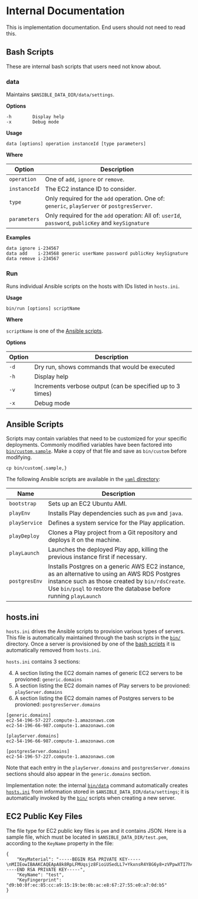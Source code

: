 # Internal Documentation
This is implementation documentation.
End users should not need to read this.

## Bash Scripts
These are internal bash scripts that users need not know about.

### data
Maintains `$ANSIBLE_DATA_DIR/data/settings`.

**Options**

    -h        Display help
    -x        Debug mode

**Usage**

    data [options] operation instanceId [type parameters]

**Where**

| Option        | Description                         |
| ------------- | ----------------------------------- |
| `operation`   | One of `add`, `ignore` or `remove`. |
| `instanceId`  | The EC2 instance ID to consider.    |
| `type`        | Only required for the `add` operation. One of: `generic`, `playServer` or `postgresServer`. |
| `parameters`  | Only required for the `add` operation: All of: `userId`, `password`, `publicKey` and `keySignature` |

**Examples**

    data ignore i-234567
    data add    i-234568 generic userName password publicKey keySignature
    data remove i-234567

### Run
Runs individual Ansible scripts on the hosts with IDs listed in `hosts.ini`.

**Usage**

    bin/run [options] scriptName

**Where**

`scriptName` is one of the [Ansible scripts](README.md#ansible-scripts).

**Options**

| Option       | Description                                                     |
| ------------ | --------------------------------------------------------------- |
| `-d`         | Dry run, shows commands that would be executed                  |
| `-h`         | Display help                                                    |
| `-v`         | Increments verbose output (can be specified up to 3 times)      |
| `-x`         | Debug mode                                                      |

## Ansible Scripts
Scripts may contain variables that need to be customized for your specific deployments.
Commonly modified variables have been factored into [`bin/custom.sample`](bin/custom.sample).
Make a copy of that file and save as `bin/custom` before modifying.

    cp bin/custom{.sample,}

The following Ansible scripts are available in the [`yaml` directory](yaml):

| Name          | Description                                                                                                             |
| ------------- | ----------------------------------------------------------------------------------------------------------------------- |
| `bootstrap`   | Sets up an EC2 Ubuntu AMI.                                                                                              |
| `playEnv`     | Installs Play dependencies such as `pvm` and `java`.                                                                    |
| `playService` | Defines a system service for the Play application.                                                                      |
| `playDeploy`  | Clones a Play project from a Git repository and deploys it on the machine.                                              |
| `playLaunch`  | Launches the deployed Play app, killing the previous instance first if necessary.                                       |
| `postgresEnv` | Installs Postgres on a generic AWS EC2 instance, as an alternative to using an AWS RDS Postgres instance such as those created by `bin/rdsCreate`. Use `bin/psql` to restore the database before running `playLaunch` |

## hosts.ini
`hosts.ini` drives the Ansible scripts to provision various types of servers.
This file is automatically maintained through the bash scripts in the [`bin/`](bin) directory.
Once a server is provisioned by one of the [bash scripts](README.md#bash-scripts) it is automatically removed from `hosts.ini`.

`hosts.ini` contains 3 sections:

4. A section listing the EC2 domain names of generic EC2 servers to be provioned: `generic.domains`
5. A section listing the EC2 domain names of Play servers to be provioned: `playServer.domains`
6. A section listing the EC2 domain names of Postgres servers to be provioned: `postgresServer.domains`


````
[generic.domains]
ec2-54-196-57-227.compute-1.amazonaws.com
ec2-54-196-66-987.compute-1.amazonaws.com

[playServer.domains]
ec2-54-196-66-987.compute-1.amazonaws.com

[postgresServer.domains]
ec2-54-196-57-227.compute-1.amazonaws.com
````

Note that each entry in the `playServer.domains` and `postgresServer.domains` sections should also appear in the `generic.domains` section.

Implementation note: the internal [`bin/data`](#data) command automatically creates [`hosts.ini`](#hostsini) from information stored in `$ANSIBLE_DATA_DIR/data/settings`; 
it is automatically invoked by the [`bin/`](bin) scripts when creating a new server.

## EC2 Public Key Files
The file type for EC2 public key files is `pem` and it contains JSON. 
Here is a sample file, which must be located in `$ANSIBLE_DATA_DIR/test.pem`, according to the `KeyName` property in the file:


````
{
    "KeyMaterial": "-----BEGIN RSA PRIVATE KEY-----\nMIIEowIBAAKCAQEApA8k8RpLFMUqsjz8FioiUSedLL7+YkxnsR4Y8G6y8+zVPpwXTI7h4dkeTxVA\nUe+zKEu4y5yQytt9qRg9a4OWksqEgF0/PK2WcMxJyXMJcCP96ZD86rHv/lQrjxUsPh6LnhQYvRoO\nwBnW+QaevjBNPcXbyC8NBWmxUM8Yuuy8eW9V+82OqB6T81UhnZTbBdYxskUHjXNnGs91JBJWfMcz\nlujcrP39GDydO19kSS/Y+yS3FgvQocf31V20OmON71Egk+1+goVmdAWlpt39TmCoQ5vLn1R0Y+CP\nb8CJRir1VT7S1ksbKvLqiF2dbWuxVxpxiMiyfcgxt6NoXBdZARzVCwIDAQABAoIBAEPeoAG+RuFI\nz+j8oazpsVixcqxYNxSjVyJGuTp+ETon9+/20wyw73FnSMqemAVNjGhXKxPQqXXCZ7HUfVRFE72W\nWkpgSRDpHxt65+uW04i42woNGRRemFI2r+55a9wm9stmtPVGGmQOTIio3HMBuHKdr9aY4GIk3132\nztxFo5L4enwjElek+fvDz2SF0l9CbMxU8z6WPnscqeLnVmuY79+zdER2zMz9s51x4uXm664HyvjA\nTzP36eIOS0P6N4v1337bvEb6Up4zchWcpTPaknNIzFpYhC1KyC0iktHy0WrvQvhwkzEqz+2lmXIA\nd7e+47l07nUMj1GP5OB7Is94mEECgYEA1Z7WUgNhkK3TrfZy8VtBNAMe8cWOG6MvrNba5Ua4qQel\n1PBal/Xb/N+aD4j41NwKLPFv6ngVBmvDWaXISPEAMHktheI+LKluH+crdLOJXs5WhjhwibshX+xM\nmZVMDcwmtjjCzXJuqLHqovnIwUoWchlXSfeZzsdxO8UDNcXON0cCgYEAxJs7ib4gLfGabNnrr8GA\nGqCNpwIL2NzQ6So7DjpeWkjUGitF8SWaGwDYlxNdmfFyFEw8V+IsIIeqZK5jkHk93pxEllMqqDlG\nKi+oTzDc0TiVHmT0szwOhmIwocSby2GBbqcq+q//50M/eDoiNC8/afD8P7bzWYOA5mlNXV8n3h0C\ngYEAoSh9g83tMxsQkTNWL+OqYzTfiYKC3TLVas2EwmgCM/MDFoxlrDLdTf7a2VF6eAuw2Ysj5X3G\nTtvJur4pRW4buHYS8+hlA4im/gaGcDpqLk34VLYLoLy+RwGcIFnT0Kztn5dez2O/PCFNZLqQy9G6\n8UVQ5wqWzLsGIBNXgp/CHU0CgYAOKaSLUp/cz2exaa1ZttW0lVY+7p3N3HJMKZehecDsPgzRacab\nDXthcJkpoOKAQW1XWvqJ1igZm8xBfnJ7qNA1JgqmzYzoG2Abj91O/xUZGTtcuicKdkwRkCcysAgN\nCZQaVX56Go2Tqjt7PKzUF4c46XwyVsqG6zsw3esNy9oCXQKBgChsJxDfbMsFgsyuSygRZFGHJjYL\nq00uXeHRXfqGf2/OkbFBA6zhB9pPCWDIlBm43B/1VrULdVF5hN+MsptPUxS2tpy8JU3+9JrXCR8k\n0Ou8rpFSakGXxtClL9yN86qH3O3ngK0m2Zn2RJZZOe+1PUgLRYHKy9Fa8NYeQcWdGCmg\n-----END RSA PRIVATE KEY-----", 
    "KeyName": "test", 
    "KeyFingerprint": "d9:b0:0f:ec:85:cc:a9:15:19:be:0b:ac:e8:67:27:55:e0:a7:0d:b5"
}
````
